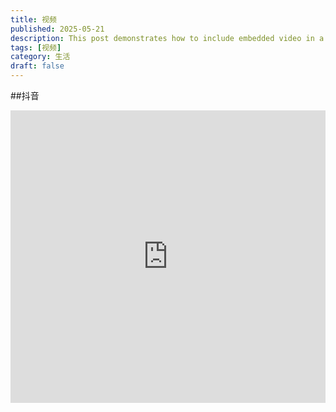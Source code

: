 ```yaml
---
title: 视频
published: 2025-05-21
description: This post demonstrates how to include embedded video in a blog post.
tags: [视频]
category: 生活
draft: false
---
```

##抖音

<iframe width="100%" height="468" src="https://v.douyin.com/htdbg2gIF8o" scrolling="no" border="0" frameborder="no" framespacing="0" allowfullscreen="true"> </iframe>


